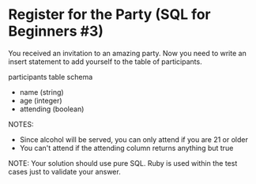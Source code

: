 # Register for the Party (SQL for Beginners #3)

You received an invitation to an amazing party. Now you need to write an insert statement to add yourself to the table of participants.

participants table schema

- name (string)
- age (integer)
- attending (boolean)

NOTES:

- Since alcohol will be served, you can only attend if you are 21 or older
- You can't attend if the attending column returns anything but true

NOTE: Your solution should use pure SQL. Ruby is used within the test cases just to validate your answer.